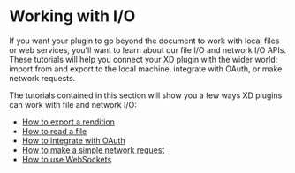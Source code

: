 # Working with I/O

If you want your plugin to go beyond the document to work with local files or web services, you'll want to learn about our file I/O and network I/O APIs. These tutorials will help you connect your XD plugin with the wider world: import from and export to the local machine, integrate with OAuth, or make network requests.

The tutorials contained in this section will show you a few ways XD plugins can work with file and network I/O:

* [How to export a rendition](./how-to-generate-an-export-rendition/index.md)
* [How to read a file](./how-to-import/index.md)
* [How to integrate with OAuth](./how-to-integrate-with-OAuth/index.md)
* [How to make a simple network request](./how-to-make-network-requests/index.md)
* [How to use WebSockets](./how-to-use-websockets/index.md)